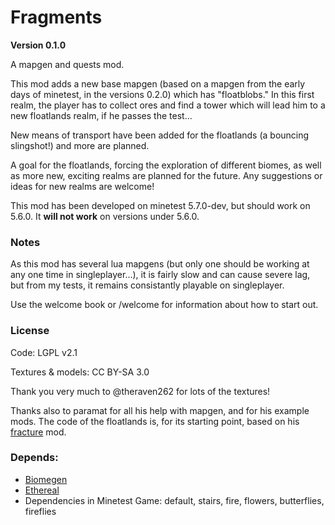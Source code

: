 # Fragments
**Version 0.1.0**

A mapgen and quests mod.

This mod adds a new base mapgen (based on a mapgen from the early days of minetest, in the versions 0.2.0) which has "floatblobs." In this first realm, the player has to collect ores and find a tower which will lead him to a new floatlands realm, if he passes the test...

New means of transport have been added for the floatlands (a bouncing slingshot!) and more are planned. 

A goal for the floatlands, forcing the exploration of different biomes, as well as more new, exciting realms are planned for the future. Any suggestions or ideas for new realms are welcome!

This mod has been developed on minetest 5.7.0-dev, but should work on 5.6.0. It **will not work** on versions under 5.6.0.


### Notes
As this mod has several lua mapgens (but only one should be working at any one time in singleplayer...), it is fairly slow and can cause severe lag, but from my tests, it remains consistantly playable on singleplayer. 

Use the welcome book or /welcome for information about how to start out.


### License
Code: LGPL v2.1

Textures & models: CC BY-SA 3.0

Thank you very much to @theraven262 for lots of the textures!

Thanks also to paramat for all his help with mapgen, and for his example mods. The code of the floatlands is, for its starting point, based on his [fracture](https://github.com/paramat/fracture) mod.

### Depends:
- [Biomegen](https://gitlab.com/gaelysam/Biomegen)
- [Ethereal](https://notabug.org/tenplus1/ethereal)
- Dependencies in Minetest Game: default, stairs, fire, flowers, butterflies, fireflies
